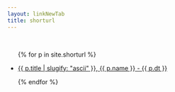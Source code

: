 ```yaml
---
layout: linkNewTab
title: shorturl
---
```


<br>

<ul>
  {% for p in site.shorturl %}
    <li>
      <p><a href="https://aa.jwint.net/{{ p.title | slugify: "ascii" }}">{{ p.title | slugify: "ascii" }}, {{ p.name }} - {{ p.dt }}</a></p>
    </li>
  {% endfor %}
</ul>
